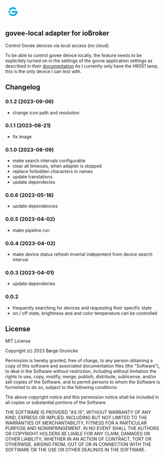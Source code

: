 ![Logo](admin/govee-local.png)

## govee-local adapter for ioBroker

Control Govee devices via local access (no cloud)

To be able to control govee deivce locally, the feature needs to be explicitely turned on in the settings of the govve application settings as described in their [documentation](<https://app-h5.govee.com/user-manual/wlan-guide#:~:text=Supported%20Product%20Models%20(continually%20updated)>)
As I currently only have the H6051 lamp, this is the only device I can test with.

## Changelog

<!--
	Placeholder for the next version (at the beginning of the line):
	### **WORK IN PROGRESS**
-->
### 0.1.2 (2023-09-06)
-  change icon path and resolution

### 0.1.1 (2023-08-21)

-   fix image

### 0.1.0 (2023-08-09)

-   make search intervals configurable
-   clear all timeouts, when adapter is stopped
-   replace forbidden characters in names
-   update translations
-   update dependecies

### 0.0.6 (2023-05-18)

-   update dependencies

### 0.0.5 (2023-04-02)

-   make pipeline run

### 0.0.4 (2023-04-02)

-   make device status refresh invertal indepentent from device search interval

### 0.0.3 (2023-04-01)

-   update dependecies

### 0.0.2

-   frequently searching for devices and requesting their specific state
-   on / off state, brightness and and color temperature can be controlled

## License

MIT License

Copyright (c) 2023 Børge Grunicke

Permission is hereby granted, free of charge, to any person obtaining a copy
of this software and associated documentation files (the "Software"), to deal
in the Software without restriction, including without limitation the rights
to use, copy, modify, merge, publish, distribute, sublicense, and/or sell
copies of the Software, and to permit persons to whom the Software is
furnished to do so, subject to the following conditions:

The above copyright notice and this permission notice shall be included in all
copies or substantial portions of the Software.

THE SOFTWARE IS PROVIDED "AS IS", WITHOUT WARRANTY OF ANY KIND, EXPRESS OR
IMPLIED, INCLUDING BUT NOT LIMITED TO THE WARRANTIES OF MERCHANTABILITY,
FITNESS FOR A PARTICULAR PURPOSE AND NONINFRINGEMENT. IN NO EVENT SHALL THE
AUTHORS OR COPYRIGHT HOLDERS BE LIABLE FOR ANY CLAIM, DAMAGES OR OTHER
LIABILITY, WHETHER IN AN ACTION OF CONTRACT, TORT OR OTHERWISE, ARISING FROM,
OUT OF OR IN CONNECTION WITH THE SOFTWARE OR THE USE OR OTHER DEALINGS IN THE
SOFTWARE.
